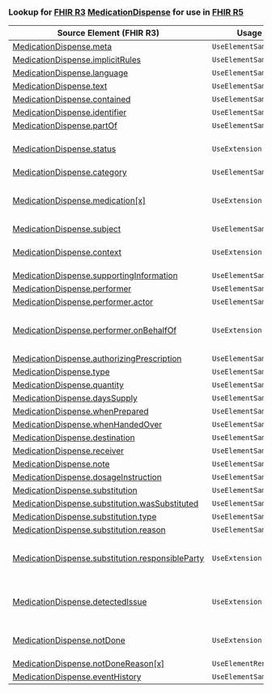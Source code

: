 ### Lookup for [FHIR R3](https://hl7.org/fhir/STU3/) [MedicationDispense](https://hl7.org/fhir/STU3/MedicationDispense.html) for use in [FHIR R5](https://hl7.org/fhir/R5/)

| Source Element (FHIR R3) | Usage | Target |
| -------------- | ----- | ------ |
| [MedicationDispense.meta](https://hl7.org/fhir/STU3/MedicationDispense.html#resource) | `UseElementSameName` | [MedicationDispense.meta](https://hl7.org/fhir/R5/MedicationDispense.html#resource) |
| [MedicationDispense.implicitRules](https://hl7.org/fhir/STU3/MedicationDispense.html#resource) | `UseElementSameName` | [MedicationDispense.implicitRules](https://hl7.org/fhir/R5/MedicationDispense.html#resource) |
| [MedicationDispense.language](https://hl7.org/fhir/STU3/MedicationDispense.html#resource) | `UseElementSameName` | [MedicationDispense.language](https://hl7.org/fhir/R5/MedicationDispense.html#resource) |
| [MedicationDispense.text](https://hl7.org/fhir/STU3/MedicationDispense.html#resource) | `UseElementSameName` | [MedicationDispense.text](https://hl7.org/fhir/R5/MedicationDispense.html#resource) |
| [MedicationDispense.contained](https://hl7.org/fhir/STU3/MedicationDispense.html#resource) | `UseElementSameName` | [MedicationDispense.contained](https://hl7.org/fhir/R5/MedicationDispense.html#resource) |
| [MedicationDispense.identifier](https://hl7.org/fhir/STU3/MedicationDispense.html#resource) | `UseElementSameName` | [MedicationDispense.identifier](https://hl7.org/fhir/R5/MedicationDispense.html#resource) |
| [MedicationDispense.partOf](https://hl7.org/fhir/STU3/MedicationDispense.html#resource) | `UseElementSameName` | [MedicationDispense.partOf](https://hl7.org/fhir/R5/MedicationDispense.html#resource) |
| [MedicationDispense.status](https://hl7.org/fhir/STU3/MedicationDispense.html#resource) | `UseExtension` | [http://hl7.org/fhir/3.0/StructureDefinition/extension-MedicationDispense.status](StructureDefinition-ext-R3-MedicationDispense.status.html) |
| [MedicationDispense.category](https://hl7.org/fhir/STU3/MedicationDispense.html#resource) | `UseElementSameName` | [MedicationDispense.category](https://hl7.org/fhir/R5/MedicationDispense.html#resource) |
| [MedicationDispense.medication[x]](https://hl7.org/fhir/STU3/MedicationDispense.html#resource) | `UseExtension` | [http://hl7.org/fhir/3.0/StructureDefinition/extension-MedicationDispense.medication](StructureDefinition-ext-R3-MedicationDispense.medication.html) |
| [MedicationDispense.subject](https://hl7.org/fhir/STU3/MedicationDispense.html#resource) | `UseElementSameName` | [MedicationDispense.subject](https://hl7.org/fhir/R5/MedicationDispense.html#resource) |
| [MedicationDispense.context](https://hl7.org/fhir/STU3/MedicationDispense.html#resource) | `UseExtension` | [http://hl7.org/fhir/3.0/StructureDefinition/extension-MedicationDispense.context](StructureDefinition-ext-R3-MedicationDispense.context.html) |
| [MedicationDispense.supportingInformation](https://hl7.org/fhir/STU3/MedicationDispense.html#resource) | `UseElementSameName` | [MedicationDispense.supportingInformation](https://hl7.org/fhir/R5/MedicationDispense.html#resource) |
| [MedicationDispense.performer](https://hl7.org/fhir/STU3/MedicationDispense.html#resource) | `UseElementSameName` | [MedicationDispense.performer](https://hl7.org/fhir/R5/MedicationDispense.html#resource) |
| [MedicationDispense.performer.actor](https://hl7.org/fhir/STU3/MedicationDispense.html#resource) | `UseElementSameName` | [MedicationDispense.performer.actor](https://hl7.org/fhir/R5/MedicationDispense.html#resource) |
| [MedicationDispense.performer.onBehalfOf](https://hl7.org/fhir/STU3/MedicationDispense.html#resource) | `UseExtension` | [http://hl7.org/fhir/3.0/StructureDefinition/extension-MedicationDispense.performer.onBehalfOf](StructureDefinition-ext-R3-MedicationDispense.pe.onBehalfOf.html) |
| [MedicationDispense.authorizingPrescription](https://hl7.org/fhir/STU3/MedicationDispense.html#resource) | `UseElementSameName` | [MedicationDispense.authorizingPrescription](https://hl7.org/fhir/R5/MedicationDispense.html#resource) |
| [MedicationDispense.type](https://hl7.org/fhir/STU3/MedicationDispense.html#resource) | `UseElementSameName` | [MedicationDispense.type](https://hl7.org/fhir/R5/MedicationDispense.html#resource) |
| [MedicationDispense.quantity](https://hl7.org/fhir/STU3/MedicationDispense.html#resource) | `UseElementSameName` | [MedicationDispense.quantity](https://hl7.org/fhir/R5/MedicationDispense.html#resource) |
| [MedicationDispense.daysSupply](https://hl7.org/fhir/STU3/MedicationDispense.html#resource) | `UseElementSameName` | [MedicationDispense.daysSupply](https://hl7.org/fhir/R5/MedicationDispense.html#resource) |
| [MedicationDispense.whenPrepared](https://hl7.org/fhir/STU3/MedicationDispense.html#resource) | `UseElementSameName` | [MedicationDispense.whenPrepared](https://hl7.org/fhir/R5/MedicationDispense.html#resource) |
| [MedicationDispense.whenHandedOver](https://hl7.org/fhir/STU3/MedicationDispense.html#resource) | `UseElementSameName` | [MedicationDispense.whenHandedOver](https://hl7.org/fhir/R5/MedicationDispense.html#resource) |
| [MedicationDispense.destination](https://hl7.org/fhir/STU3/MedicationDispense.html#resource) | `UseElementSameName` | [MedicationDispense.destination](https://hl7.org/fhir/R5/MedicationDispense.html#resource) |
| [MedicationDispense.receiver](https://hl7.org/fhir/STU3/MedicationDispense.html#resource) | `UseElementSameName` | [MedicationDispense.receiver](https://hl7.org/fhir/R5/MedicationDispense.html#resource) |
| [MedicationDispense.note](https://hl7.org/fhir/STU3/MedicationDispense.html#resource) | `UseElementSameName` | [MedicationDispense.note](https://hl7.org/fhir/R5/MedicationDispense.html#resource) |
| [MedicationDispense.dosageInstruction](https://hl7.org/fhir/STU3/MedicationDispense.html#resource) | `UseElementSameName` | [MedicationDispense.dosageInstruction](https://hl7.org/fhir/R5/MedicationDispense.html#resource) |
| [MedicationDispense.substitution](https://hl7.org/fhir/STU3/MedicationDispense.html#resource) | `UseElementSameName` | [MedicationDispense.substitution](https://hl7.org/fhir/R5/MedicationDispense.html#resource) |
| [MedicationDispense.substitution.wasSubstituted](https://hl7.org/fhir/STU3/MedicationDispense.html#resource) | `UseElementSameName` | [MedicationDispense.substitution.wasSubstituted](https://hl7.org/fhir/R5/MedicationDispense.html#resource) |
| [MedicationDispense.substitution.type](https://hl7.org/fhir/STU3/MedicationDispense.html#resource) | `UseElementSameName` | [MedicationDispense.substitution.type](https://hl7.org/fhir/R5/MedicationDispense.html#resource) |
| [MedicationDispense.substitution.reason](https://hl7.org/fhir/STU3/MedicationDispense.html#resource) | `UseElementSameName` | [MedicationDispense.substitution.reason](https://hl7.org/fhir/R5/MedicationDispense.html#resource) |
| [MedicationDispense.substitution.responsibleParty](https://hl7.org/fhir/STU3/MedicationDispense.html#resource) | `UseExtension` | [http://hl7.org/fhir/3.0/StructureDefinition/extension-MedicationDispense.substitution.responsibleParty](StructureDefinition-ext-R3-MedicationDispense.su.responsibleParty.html) |
| [MedicationDispense.detectedIssue](https://hl7.org/fhir/STU3/MedicationDispense.html#resource) | `UseExtension` | [http://hl7.org/fhir/3.0/StructureDefinition/extension-MedicationDispense.detectedIssue](StructureDefinition-ext-R3-MedicationDispense.detectedIssue.html) |
| [MedicationDispense.notDone](https://hl7.org/fhir/STU3/MedicationDispense.html#resource) | `UseExtension` | [http://hl7.org/fhir/3.0/StructureDefinition/extension-MedicationDispense.notDone](StructureDefinition-ext-R3-MedicationDispense.notDone.html) |
| [MedicationDispense.notDoneReason[x]](https://hl7.org/fhir/STU3/MedicationDispense.html#resource) | `UseElementRenamed` | [MedicationDispense.extension](https://hl7.org/fhir/R5/MedicationDispense.html#resource) |
| [MedicationDispense.eventHistory](https://hl7.org/fhir/STU3/MedicationDispense.html#resource) | `UseElementSameName` | [MedicationDispense.eventHistory](https://hl7.org/fhir/R5/MedicationDispense.html#resource) |
